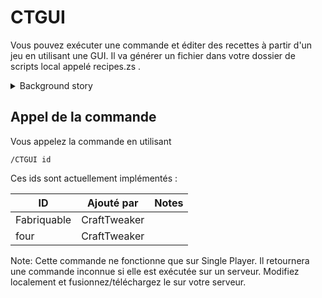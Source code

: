 # CTGUI

Vous pouvez exécuter une commande et éditer des recettes à partir d'un jeu en utilisant une GUI. Il va générer un fichier dans votre dossier de scripts local appelé recipes.zs .

<details><summary>Background story</summary> Some people don't fancy text editors. Même l'utilisation de modèles mettant en évidence leur syntaxe ne peut pas les satisfaire. Ils veulent une interface utilisateur (Graphical User Interface).  
À ce propos, Jared, humble serviteur du seigneur Ellpeck de la maison, héritier légitime du Trône Milkshake, Roi des Sept Royaumes d'Allemagne, du Rhoynar et des Premiers Hommes, Mère des Pingouins, le modder des grandes plaines gelées, le briseur et ininterrompu de mods, est descendu sur nous de Maven, la grande bibliothèque de la sagesse interdite et du blasphème pour partager sa grande connaissance avec l'humanité, après avoir été pressé par BBoldt, voyageur de royaumes, slayer du grand Inconnu, écrivain de Necrochodu. Malheureusement, nous n'avons pas encore été en mesure de déchiffrer le jabbering apparemment aléatoire qui venait de lui, il a donc décidé d'aller à la place pour un moyen d'aide plus simpliste, en donnant aux gens qui possèdent le pouvoir de manipuler les lois mêmes de l'univers (aussi appelés `OPs` ou `Admins`) pour accéder à une fenêtre magique depuis l'intérieur du jeu qu'ils aimaient jouer et changer les <unk> ments de cette fausse réalité de l'intérieur. </details>

## Appel de la commande

Vous appelez la commande en utilisant

    /CTGUI id
    

Ces ids sont actuellement implémentés :

| ID          | Ajouté par   | Notes |
| ----------- | ------------ | ----- |
| Fabriquable | CraftTweaker |       |
| four        | CraftTweaker |       |

Note: Cette commande ne fonctionne que sur Single Player. Il retournera une commande inconnue si elle est exécutée sur un serveur. Modifiez localement et fusionnez/téléchargez le sur votre serveur.
